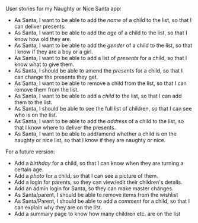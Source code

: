 User stories for my Naughty or Nice Santa app:

- As Santa, I want to be able to add the *name* of a child to the list, so that I can deliver presents.
- As Santa, I want to be able to add the *age* of a child to the list, so that I know how old they are.
- As Santa, I want to be able to add the *gender* of a child to the list, so that I know if they are a boy or a girl.
- As Santa, I want to be able to add a list of *presents* for a child, so that I know what to give them.
- As Santa, I should be able to amend the *presents* for a child, so that I can change the presents they get.
- As Santa, I want to be able to remove a child from the list, so that I can remove them from the list.
- As Santa, I want to be able to add a *child* to the list, so that I can add them to the list.
- As Santa, I should be able to see the full list of children, so that I can see who is on the list.
- As Santa, I want to be able to add the *address* of a child to the list, so that I know where to deliver the presents.
- As Santa, I want to be able to add/amend whether a child is on the naughty or nice list, so that I know if they are naughty or nice.


For a future version:

- Add a *birthday* for a child, so that I can know when they are turning a certain age.
- Add a *photo* for a child, so that I can see a picture of them.
- Add a login for parents, so they can view/edit their children's details.
- Add an admin login for Santa, so they can make master changes.
- As Santa/parent, I should be able to remove items from the wishlist
- As Santa/Parent, I should be able to add a *comment* for a child, so that I can explain why they are on the list.
- Add a summary page to know how many children etc. are on the list

